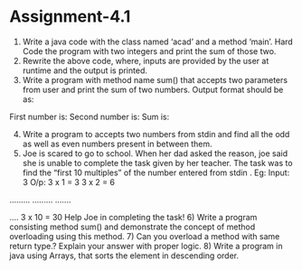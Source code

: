 # Assignment-4.1

1) Write a java code with the class named ‘acad’ and a method ‘main’. Hard Code the program
with two integers and print the sum of those two.
2) Rewrite the above code, where, inputs are provided by the user at runtime and the output is
printed.
3) Write a program with method name sum() that accepts two parameters from user and print
the sum of two numbers. Output format should be as:

First number is:
Second number is:
Sum is:

4) Write a program to accepts two numbers from stdin and find all the odd as well as even
numbers present in between them.
5) Joe is scared to go to school. When her dad asked the reason, joe said she is unable to
complete the task given by her teacher. The task was to find the “first 10 multiples” of the
number entered from stdin . Eg:
Input: 3
O/p:
3 x 1 = 3
3 x 2 = 6

.........
.........
.......

....
3 x 10 = 30
Help Joe in completing the task!
6) Write a program consisting method sum() and demonstrate the concept of method
overloading using this method.
7) Can you overload a method with same return type.? Explain your answer with proper logic.
8) Write a program in java using Arrays, that sorts the element in descending order.
